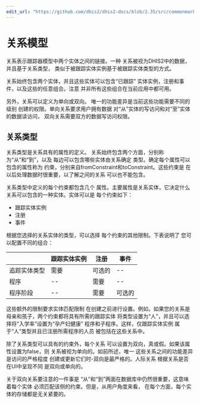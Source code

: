 ```yaml
---
edit_url: "https://github.com/dhis2/dhis2-docs/blob/2.35/src/commonmark/en/content/user/relationship-model.md"
---
```


# 关系模型
 <!--DHIS2-SECTION-ID:relationship_model-->

关系表示跟踪器模型中两个实体之间的链接。一种
关系被视为DHIS2中的数据，并且基于关系类型，
类似于被跟踪实体实例基于被跟踪实体类型的方式。

关系始终包含两个实体，并且这些实体可以包含“已跟踪”
实体实例，注册和事件，以及这些的任意组合。注意
并非所有这些组合在当前应用中都可用。

另外，关系可以定义为单向或双向。
唯一的功能差异是当前这些功能需要不同的级别
创建的权限。单向关系要求用户拥有数据
对“从”实体的写访问和对“至”实体的数据读访问，
双向关系需要双方的数据写访问权限。

## 关系类型
 <!--DHIS2-SECTION-ID:relationship_model_relationship_type-->

关系类型是关系具有的属性的定义。
关系始终包含两个方面，分别称为“从”和“到”，以及
每边可以包含哪些实体由关系确定
类型。确定每个属性可以包含的属性称为
约束，分别来自fromConstraint和toConstraint。这些约束是
在以后处理数据时很重要，以了解之间的关系
可以也不能包含。

关系类型中定义的每个约束都包含几个
属性。主要属性是关系实体，它决定什么
关系可以包含的一种实体。实体可以是
每个约束如下：

* 跟踪实体实例
* 注册
* 事件

根据您选择的关系实体的类型，可以选择
每个约束的其他限制。下表说明了
您可以配置不同的组合：

|                     | 跟踪实体实例 | 注册 | 事件    |
|---------------------|-------------------------|------------|----------|
| 追踪实体类型 | 需要                | 可选的   | --        |
| 程序             | --                       | 需要   | --        |
| 程序阶段       | --                       | 需要   | 可选的 |

这些额外的限制要求实体匹配限制
在创建之前进行设置。例如，如果您的关系是
母亲和孩子，两个约束都将具有所需的跟踪实体
将类型设置为“人”，并且可以选择将“入学率”设置为“孕产妇健康”
程序和子程序。这样，仅跟踪实体实例
属于“人”类型并且已注册所需程序的人员
被包括在这些关系中。

除了关系类型可以具有的约束外，每个关系
可以设置为双向，真或假。如果该属性设置为false，则
关系被视为单向的。如前所述，唯一
这些关系之间的功能差异是访问的严格程度
创建或更新它们时-双向是最严格的。人际关系
根据关系是否在UI中呈现不同
是双向或单向的。

关于双向关系要注意的一件事是
“从”和“到”两面在数据库中仍然很重要，这意味着每个实体
必须匹配该侧的约束。但是，从用户角度来看，
在每个方面，每个实体的存储都是无关紧要的。
